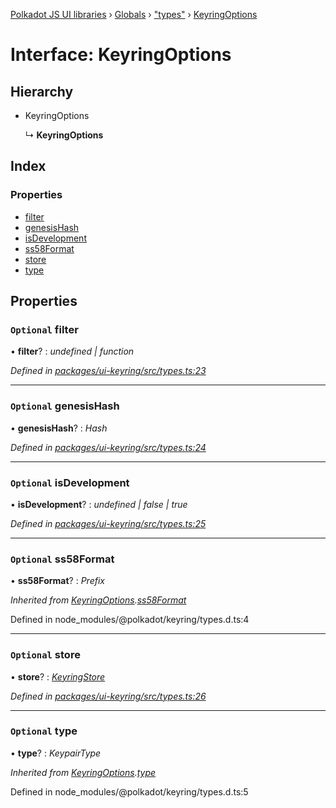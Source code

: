 [Polkadot JS UI libraries](../README.md) › [Globals](../globals.md) › ["types"](../modules/_types_.md) › [KeyringOptions](_types_.keyringoptions.md)

# Interface: KeyringOptions

## Hierarchy

* KeyringOptions

  ↳ **KeyringOptions**

## Index

### Properties

* [filter](_types_.keyringoptions.md#optional-filter)
* [genesisHash](_types_.keyringoptions.md#optional-genesishash)
* [isDevelopment](_types_.keyringoptions.md#optional-isdevelopment)
* [ss58Format](_types_.keyringoptions.md#optional-ss58format)
* [store](_types_.keyringoptions.md#optional-store)
* [type](_types_.keyringoptions.md#optional-type)

## Properties

### `Optional` filter

• **filter**? : *undefined | function*

*Defined in [packages/ui-keyring/src/types.ts:23](https://github.com/polkadot-js/ui/blob/44f7e6a4/packages/ui-keyring/src/types.ts#L23)*

___

### `Optional` genesisHash

• **genesisHash**? : *Hash*

*Defined in [packages/ui-keyring/src/types.ts:24](https://github.com/polkadot-js/ui/blob/44f7e6a4/packages/ui-keyring/src/types.ts#L24)*

___

### `Optional` isDevelopment

• **isDevelopment**? : *undefined | false | true*

*Defined in [packages/ui-keyring/src/types.ts:25](https://github.com/polkadot-js/ui/blob/44f7e6a4/packages/ui-keyring/src/types.ts#L25)*

___

### `Optional` ss58Format

• **ss58Format**? : *Prefix*

*Inherited from [KeyringOptions](_types_.keyringoptions.md).[ss58Format](_types_.keyringoptions.md#optional-ss58format)*

Defined in node_modules/@polkadot/keyring/types.d.ts:4

___

### `Optional` store

• **store**? : *[KeyringStore](_types_.keyringstore.md)*

*Defined in [packages/ui-keyring/src/types.ts:26](https://github.com/polkadot-js/ui/blob/44f7e6a4/packages/ui-keyring/src/types.ts#L26)*

___

### `Optional` type

• **type**? : *KeypairType*

*Inherited from [KeyringOptions](_types_.keyringoptions.md).[type](_types_.keyringoptions.md#optional-type)*

Defined in node_modules/@polkadot/keyring/types.d.ts:5

